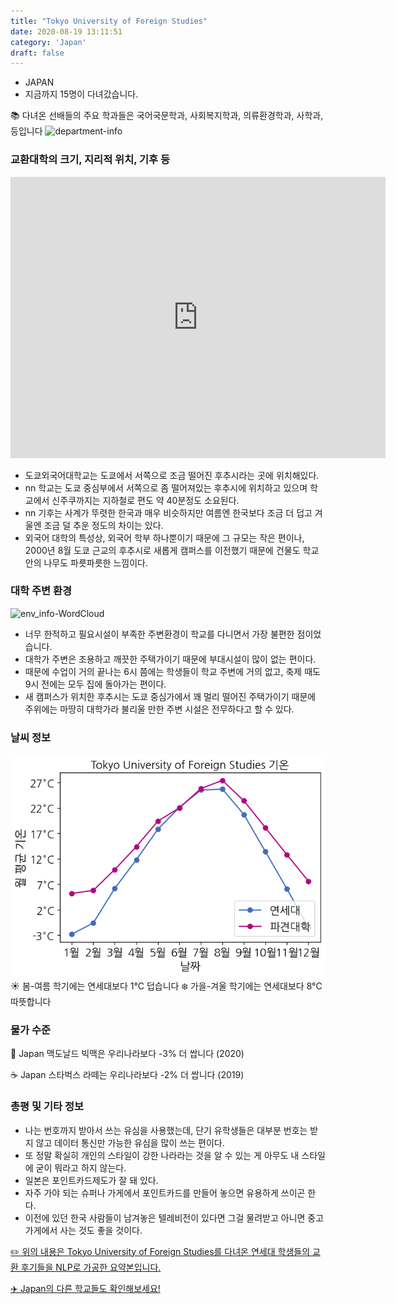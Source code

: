 ```yaml
---
title: "Tokyo University of Foreign Studies"
date: 2020-08-19 13:11:51
category: 'Japan'
draft: false
---
```



* JAPAN
* 지금까지 15명이 다녀갔습니다. 

📚 다녀온 선배들의 주요 학과들은 국어국문학과, 사회복지학과, 의류환경학과, 사학과,  등입니다
![department-info](../plots/JP000030.png)
### 교환대학의 크기, 지리적 위치, 기후 등
<iframe
width="600"
height="450"
frameborder="0" style="border:0"
src="https://www.google.com/maps/embed/v1/place?key=AIzaSyC9e1AME-pVmWC4hBpFdu5S4dKzyepa3HQ&q=Tokyo+University+of+Foreign+Studies&center=35.6744163,139.5204545&zoom=14" allowfullscreen>
</iframe>

* 도쿄외국어대학교는 도쿄에서 서쪽으로 조금 떨어진 후추시라는 곳에 위치해있다.
* nn 학교는 도쿄 중심부에서 서쪽으로 좀 떨어져있는 후추시에 위치하고 있으며 학교에서 신주쿠까지는 지하철로 편도 약 40분정도 소요된다.
* nn 기후는 사계가 뚜렷한 한국과 매우 비슷하지만 여름엔 한국보다 조금 더 덥고 겨울엔 조금 덜 추운 정도의 차이는 있다.
* 외국어 대학의 특성상, 외국어 학부 하나뿐이기 때문에 그 규모는 작은 편이나, 2000년 8월 도쿄 근교의 후추시로 새롭게 캠퍼스를 이전했기 때문에 건물도 학교 안의 나무도 파릇파릇한 느낌이다.


### 대학 주변 환경

![env_info-WordCloud](../univ_wordclouds_okt/env_info/JP000030_env_info_okt.png)

* 너무 한적하고 필요시설이 부족한 주변환경이 학교를 다니면서 가장 불편한 점이었습니다.
* 대학가 주변은 조용하고 깨끗한 주택가이기 때문에 부대시설이 많이 없는 편이다.
* 때문에 수업이 거의 끝나는 6시 쯤에는 학생들이 학교 주변에 거의 없고, 축제 때도 9시 전에는 모두 집에 돌아가는 편이다.
* 새 캠퍼스가 위치한 후추시는 도쿄 중심가에서 꽤 멀리 떨어진 주택가이기 때문에 주위에는 마땅히 대학가라 불리울 만한 주변 시설은 전무하다고 할 수 있다.


### 날씨 정보 
 ![temparature_JP000030](../plots/weather/JP000030.png)
☀️ 봄-여름 학기에는 연세대보다 1°C 덥습니다
❄️ 가을-겨울 학기에는 연세대보다 8°C 따뜻합니다
### 물가 수준 
🍔 Japan 맥도날드 빅맥은 우리나라보다 -3% 더 쌉니다 (2020)

☕️ Japan 스타벅스 라떼는 우리나라보다 -2% 더 쌉니다 (2019)

### 총평 및 기타 정보
* 나는 번호까지 받아서 쓰는 유심을 사용했는데, 단기 유학생들은 대부분 번호는 받지 않고 데이터 통신만 가능한 유심을 많이 쓰는 편이다.
* 또 정말 확실히 개인의 스타일이 강한 나라라는 것을 알 수 있는 게 아무도 내 스타일에 굳이 뭐라고 하지 않는다.
* 일본은 포인트카드제도가 잘 돼 있다.
* 자주 가야 되는 슈퍼나 가게에서 포인트카드를 만들어 놓으면 유용하게 쓰이곤 한다.
* 이전에 있던 한국 사람들이 남겨놓은 텔레비전이 있다면 그걸 물려받고 아니면 중고가게에서 사는 것도 좋을 것이다.


[✏️ 위의 내용은 Tokyo University of Foreign Studies를 다녀온 연세대 학생들의 교환 후기들을 NLP로 가공한 요약본입니다.](http://oia.yonsei.ac.kr/partner/expReport.asp?ucode=JP000030&bgbn=A)

[✈️ Japan의 다른 학교들도 확인해보세요!](https://yonsei-exchange.netlify.app/?category=Japan)
